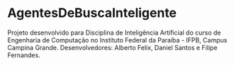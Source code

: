# AgentesDeBuscaInteligente
Projeto desenvolvido para Disciplina de Inteligência Artificial do curso de Engenharia de Computação no Instituto Federal da Paraíba - IFPB, Campus Campina Grande.
Desenvolvedores: Alberto Felix, Daniel Santos e Filipe Fernandes.
